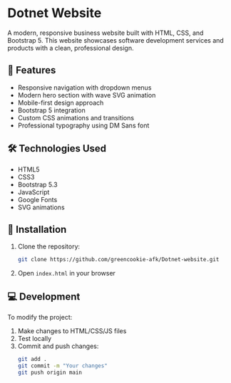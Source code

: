 # Dotnet Website

A modern, responsive business website built with HTML, CSS, and Bootstrap 5. This website showcases software development services and products with a clean, professional design.

## 🚀 Features

- Responsive navigation with dropdown menus
- Modern hero section with wave SVG animation
- Mobile-first design approach
- Bootstrap 5 integration
- Custom CSS animations and transitions
- Professional typography using DM Sans font

## 🛠️ Technologies Used

- HTML5
- CSS3
- Bootstrap 5.3
- JavaScript
- Google Fonts
- SVG animations

## 🔧 Installation

1. Clone the repository:
   ```bash
   git clone https://github.com/greencookie-afk/Dotnet-website.git
   ```
2. Open `index.html` in your browser

## 💻 Development

To modify the project:
1. Make changes to HTML/CSS/JS files
2. Test locally
3. Commit and push changes:
   ```bash
   git add .
   git commit -m "Your changes"
   git push origin main
   ```

